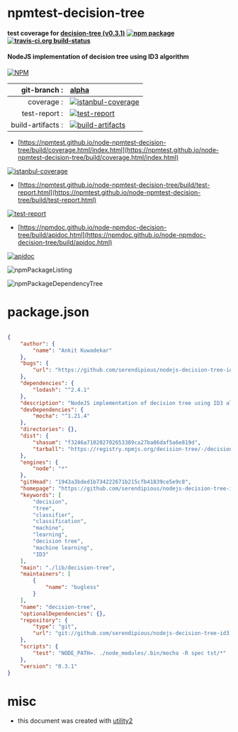 # npmtest-decision-tree

#### test coverage for  [decision-tree (v0.3.1)](https://github.com/serendipious/nodejs-decision-tree-id3#readme)  [![npm package](https://img.shields.io/npm/v/npmtest-decision-tree.svg?style=flat-square)](https://www.npmjs.org/package/npmtest-decision-tree) [![travis-ci.org build-status](https://api.travis-ci.org/npmtest/node-npmtest-decision-tree.svg)](https://travis-ci.org/npmtest/node-npmtest-decision-tree)

#### NodeJS implementation of decision tree using ID3 algorithm

[![NPM](https://nodei.co/npm/decision-tree.png?downloads=true&downloadRank=true&stars=true)](https://www.npmjs.com/package/decision-tree)

| git-branch : | [alpha](https://github.com/npmtest/node-npmtest-decision-tree/tree/alpha)|
|--:|:--|
| coverage : | [![istanbul-coverage](https://npmtest.github.io/node-npmtest-decision-tree/build/coverage.badge.svg)](https://npmtest.github.io/node-npmtest-decision-tree/build/coverage.html/index.html)|
| test-report : | [![test-report](https://npmtest.github.io/node-npmtest-decision-tree/build/test-report.badge.svg)](https://npmtest.github.io/node-npmtest-decision-tree/build/test-report.html)|
| build-artifacts : | [![build-artifacts](https://npmtest.github.io/node-npmtest-decision-tree/glyphicons_144_folder_open.png)](https://github.com/npmtest/node-npmtest-decision-tree/tree/gh-pages/build)|

- [https://npmtest.github.io/node-npmtest-decision-tree/build/coverage.html/index.html](https://npmtest.github.io/node-npmtest-decision-tree/build/coverage.html/index.html)

[![istanbul-coverage](https://npmtest.github.io/node-npmtest-decision-tree/build/screenCapture.buildCi.browser.%252Ftmp%252Fbuild%252Fcoverage.lib.html.png)](https://npmtest.github.io/node-npmtest-decision-tree/build/coverage.html/index.html)

- [https://npmtest.github.io/node-npmtest-decision-tree/build/test-report.html](https://npmtest.github.io/node-npmtest-decision-tree/build/test-report.html)

[![test-report](https://npmtest.github.io/node-npmtest-decision-tree/build/screenCapture.buildCi.browser.%252Ftmp%252Fbuild%252Ftest-report.html.png)](https://npmtest.github.io/node-npmtest-decision-tree/build/test-report.html)

- [https://npmdoc.github.io/node-npmdoc-decision-tree/build/apidoc.html](https://npmdoc.github.io/node-npmdoc-decision-tree/build/apidoc.html)

[![apidoc](https://npmdoc.github.io/node-npmdoc-decision-tree/build/screenCapture.buildCi.browser.%252Ftmp%252Fbuild%252Fapidoc.html.png)](https://npmdoc.github.io/node-npmdoc-decision-tree/build/apidoc.html)

![npmPackageListing](https://npmtest.github.io/node-npmtest-decision-tree/build/screenCapture.npmPackageListing.svg)

![npmPackageDependencyTree](https://npmtest.github.io/node-npmtest-decision-tree/build/screenCapture.npmPackageDependencyTree.svg)



# package.json

```json

{
    "author": {
        "name": "Ankit Kuwadekar"
    },
    "bugs": {
        "url": "https://github.com/serendipious/nodejs-decision-tree-id3/issues"
    },
    "dependencies": {
        "lodash": "^2.4.1"
    },
    "description": "NodeJS implementation of decision tree using ID3 algorithm",
    "devDependencies": {
        "mocha": "^1.21.4"
    },
    "directories": {},
    "dist": {
        "shasum": "f3246a710202702653389ca27ba86daf5a6e819d",
        "tarball": "https://registry.npmjs.org/decision-tree/-/decision-tree-0.3.1.tgz"
    },
    "engines": {
        "node": "*"
    },
    "gitHead": "1943a3bded1b734222671b215cfb41839ce5e9c8",
    "homepage": "https://github.com/serendipious/nodejs-decision-tree-id3#readme",
    "keywords": [
        "decision",
        "tree",
        "classifier",
        "classification",
        "machine",
        "learning",
        "decision tree",
        "machine learning",
        "ID3"
    ],
    "main": "./lib/decision-tree",
    "maintainers": [
        {
            "name": "bugless"
        }
    ],
    "name": "decision-tree",
    "optionalDependencies": {},
    "repository": {
        "type": "git",
        "url": "git://github.com/serendipious/nodejs-decision-tree-id3.git"
    },
    "scripts": {
        "test": "NODE_PATH=. ./node_modules/.bin/mocha -R spec tst/*"
    },
    "version": "0.3.1"
}
```



# misc
- this document was created with [utility2](https://github.com/kaizhu256/node-utility2)
